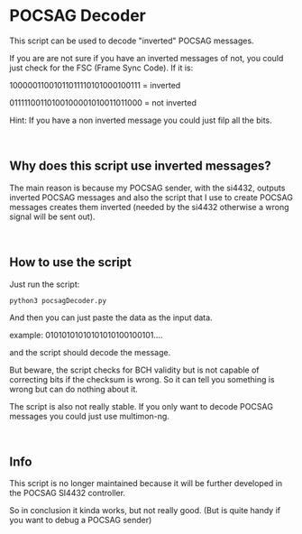 # POCSAG Decoder

This script can be used to decode "inverted" POCSAG messages. 

If you are are not sure if you have an inverted messages of not, you 
could just check for the FSC (Frame Sync Code).
If it is:

10000011001011011110101000100111 = inverted

01111100110100100001010011011000 = not inverted


Hint: If you have a non inverted message you could just filp all the bits.

<br>

## Why does this script use inverted messages? 

The main reason is because my POCSAG sender, with the si4432, outputs 
inverted POCSAG messages and also the script that I use to create POCSAG 
messages creates them inverted (needed by the si4432 otherwise a wrong signal
will be sent out).

<br>

## How to use the script

Just run the script:
```
python3 pocsagDecoder.py
```

And then you can just paste the data as the input data. 

example: 01010101010101010100100101....

and the script should decode the message.

But beware, the script checks for BCH validity but is not capable of 
correcting bits if the checksum is wrong. 
So it can tell you something is wrong but can do nothing about it.

The script is also not really stable. If you only want to decode POCSAG 
messages you could just use multimon-ng.

<br>

## Info 

This script is no longer maintained because it will be further developed in
the POCSAG SI4432 controller.

So in conclusion it kinda works, but not really good. (But is quite handy if
you want to debug a POCSAG sender)